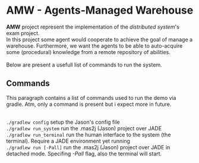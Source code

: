 <h1>AMW - Agents-Managed Warehouse</h1>

**AMW** project represent the implementation of the <i>distributed system</i>'s exam project.</br>
In this project some agent would cooperate to achieve the goal of manage a warehouse. Furthermore, we want the agents to be able to auto-acquire some (procedural) knowledge from a remote repository of abilities.</br></br>
Below are present a usefull list of commands to run the system.

<h2>Commands</h2>
This paragraph contains a list of commands used to run the demo via gradle. Atm, only a command is present but i expect more in future.<br/><br/>

`./gradlew config` setup the Jason's config file</br>
`./gradlew run_system` run the .mas2j (Jason) project over JADE</br> 
`./gradlew run_terminal` run the human interface to the system (the terminal). Require a JADE environment yet running</br>
`./gradlew run [-Pall]` run the .mas2j (Jason) project over JADE in detached mode. Specifing <i>-Pall</i> flag, also the terminal will start.</br>